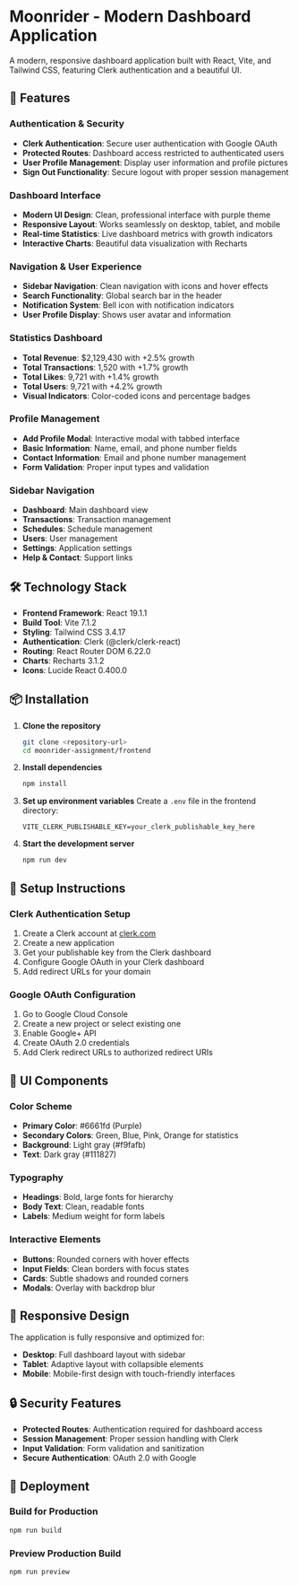 # Moonrider - Modern Dashboard Application

A modern, responsive dashboard application built with React, Vite, and Tailwind CSS, featuring Clerk authentication and a beautiful UI.

## 🚀 Features

### Authentication & Security

- **Clerk Authentication**: Secure user authentication with Google OAuth
- **Protected Routes**: Dashboard access restricted to authenticated users
- **User Profile Management**: Display user information and profile pictures
- **Sign Out Functionality**: Secure logout with proper session management

### Dashboard Interface

- **Modern UI Design**: Clean, professional interface with purple theme
- **Responsive Layout**: Works seamlessly on desktop, tablet, and mobile
- **Real-time Statistics**: Live dashboard metrics with growth indicators
- **Interactive Charts**: Beautiful data visualization with Recharts

### Navigation & User Experience

- **Sidebar Navigation**: Clean navigation with icons and hover effects
- **Search Functionality**: Global search bar in the header
- **Notification System**: Bell icon with notification indicators
- **User Profile Display**: Shows user avatar and information

### Statistics Dashboard

- **Total Revenue**: $2,129,430 with +2.5% growth
- **Total Transactions**: 1,520 with +1.7% growth
- **Total Likes**: 9,721 with +1.4% growth
- **Total Users**: 9,721 with +4.2% growth
- **Visual Indicators**: Color-coded icons and percentage badges

### Profile Management

- **Add Profile Modal**: Interactive modal with tabbed interface
- **Basic Information**: Name, email, and phone number fields
- **Contact Information**: Email and phone number management
- **Form Validation**: Proper input types and validation

### Sidebar Navigation

- **Dashboard**: Main dashboard view
- **Transactions**: Transaction management
- **Schedules**: Schedule management
- **Users**: User management
- **Settings**: Application settings
- **Help & Contact**: Support links

## 🛠️ Technology Stack

- **Frontend Framework**: React 19.1.1
- **Build Tool**: Vite 7.1.2
- **Styling**: Tailwind CSS 3.4.17
- **Authentication**: Clerk (@clerk/clerk-react)
- **Routing**: React Router DOM 6.22.0
- **Charts**: Recharts 3.1.2
- **Icons**: Lucide React 0.400.0

## 📦 Installation

1. **Clone the repository**

   ```bash
   git clone <repository-url>
   cd moonrider-assignment/frontend
   ```

2. **Install dependencies**

   ```bash
   npm install
   ```

3. **Set up environment variables**
   Create a `.env` file in the frontend directory:

   ```env
   VITE_CLERK_PUBLISHABLE_KEY=your_clerk_publishable_key_here
   ```

4. **Start the development server**
   ```bash
   npm run dev
   ```

## 🔧 Setup Instructions

### Clerk Authentication Setup

1. Create a Clerk account at [clerk.com](https://clerk.com)
2. Create a new application
3. Get your publishable key from the Clerk dashboard
4. Configure Google OAuth in your Clerk dashboard
5. Add redirect URLs for your domain

### Google OAuth Configuration

1. Go to Google Cloud Console
2. Create a new project or select existing one
3. Enable Google+ API
4. Create OAuth 2.0 credentials
5. Add Clerk redirect URLs to authorized redirect URIs

## 🎨 UI Components

### Color Scheme

- **Primary Color**: #6661fd (Purple)
- **Secondary Colors**: Green, Blue, Pink, Orange for statistics
- **Background**: Light gray (#f9fafb)
- **Text**: Dark gray (#111827)

### Typography

- **Headings**: Bold, large fonts for hierarchy
- **Body Text**: Clean, readable fonts
- **Labels**: Medium weight for form labels

### Interactive Elements

- **Buttons**: Rounded corners with hover effects
- **Input Fields**: Clean borders with focus states
- **Cards**: Subtle shadows and rounded corners
- **Modals**: Overlay with backdrop blur

## 📱 Responsive Design

The application is fully responsive and optimized for:

- **Desktop**: Full dashboard layout with sidebar
- **Tablet**: Adaptive layout with collapsible elements
- **Mobile**: Mobile-first design with touch-friendly interfaces

## 🔒 Security Features

- **Protected Routes**: Authentication required for dashboard access
- **Session Management**: Proper session handling with Clerk
- **Input Validation**: Form validation and sanitization
- **Secure Authentication**: OAuth 2.0 with Google

## 🚀 Deployment

### Build for Production

```bash
npm run build
```

### Preview Production Build

```bash
npm run preview
```
